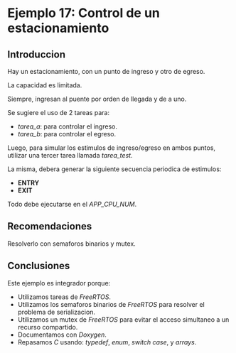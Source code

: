 # Ejemplo 17: Control de un estacionamiento

## Introduccion

Hay un estacionamiento, con un punto de ingreso y otro de egreso.

La capacidad es limitada.

Siempre, ingresan al puente por orden de llegada y de a uno.

Se sugiere el uso de 2 tareas para:

- _tarea_a_: para controlar el ingreso.
- _tarea_b_: para controlar el egreso.

Luego, para simular los estimulos de ingreso/egreso en ambos puntos, utilizar una tercer tarea llamada _tarea_test_.

La misma, debera generar la siguiente secuencia periodica de estimulos:

- **ENTRY**
- **EXIT**

Todo debe ejecutarse en el _APP_CPU_NUM_.

## Recomendaciones

Resolverlo con semaforos binarios y mutex.

## Conclusiones

Este ejemplo es integrador porque:

- Utilizamos tareas de _FreeRTOS_.
- Utilizamos los semaforos binarios de _FreeRTOS_ para resolver el problema de serializacion.
- Utilizamos un mutex de _FreeRTOS_ para evitar el acceso simultaneo a un recurso compartido.
- Documentamos con _Doxygen_.
- Repasamos _C_ usando: _typedef_, _enum_, _switch case_, y _arrays_.

